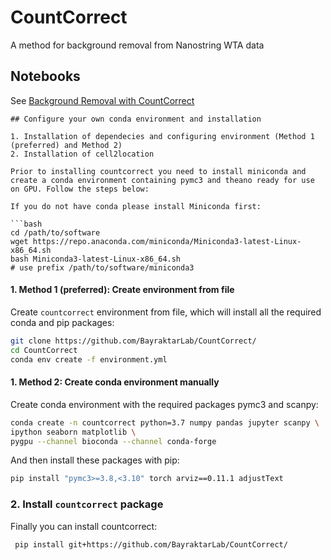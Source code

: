 # CountCorrect
A method for background removal from Nanostring WTA data

## Notebooks

See [Background Removal with CountCorrect](https://github.com/AlexanderAivazidis/CountCorrect/blob/main/BackgroundCorrection.ipynb)

```
## Configure your own conda environment and installation

1. Installation of dependecies and configuring environment (Method 1 (preferred) and Method 2)
2. Installation of cell2location

Prior to installing countcorrect you need to install miniconda and create a conda environment containing pymc3 and theano ready for use on GPU. Follow the steps below:

If you do not have conda please install Miniconda first:

```bash
cd /path/to/software
wget https://repo.anaconda.com/miniconda/Miniconda3-latest-Linux-x86_64.sh
bash Miniconda3-latest-Linux-x86_64.sh
# use prefix /path/to/software/miniconda3
```

#### 1. Method 1 (preferred): Create environment from file

Create `countcorrect` environment from file, which will install all the required conda and pip packages:

```bash
git clone https://github.com/BayraktarLab/CountCorrect/
cd CountCorrect
conda env create -f environment.yml
```

#### 1. Method 2: Create conda environment manually

Create conda environment with the required packages pymc3 and scanpy:

```bash
conda create -n countcorrect python=3.7 numpy pandas jupyter scanpy \
ipython seaborn matplotlib \
pygpu --channel bioconda --channel conda-forge
```

And then install these packages with pip:

```bash
pip install "pymc3>=3.8,<3.10" torch arviz==0.11.1 adjustText
```

### 2. Install `countcorrect` package

Finally you can install countcorrect:

```bash
 pip install git+https://github.com/BayraktarLab/CountCorrect/
```
